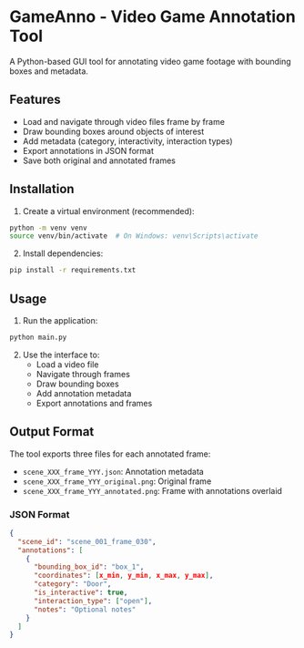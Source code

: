# GameAnno - Video Game Annotation Tool

A Python-based GUI tool for annotating video game footage with bounding boxes and metadata.

## Features

- Load and navigate through video files frame by frame
- Draw bounding boxes around objects of interest
- Add metadata (category, interactivity, interaction types)
- Export annotations in JSON format
- Save both original and annotated frames

## Installation

1. Create a virtual environment (recommended):
```bash
python -m venv venv
source venv/bin/activate  # On Windows: venv\Scripts\activate
```

2. Install dependencies:
```bash
pip install -r requirements.txt
```

## Usage

1. Run the application:
```bash
python main.py
```

2. Use the interface to:
   - Load a video file
   - Navigate through frames
   - Draw bounding boxes
   - Add annotation metadata
   - Export annotations and frames

## Output Format

The tool exports three files for each annotated frame:
- `scene_XXX_frame_YYY.json`: Annotation metadata
- `scene_XXX_frame_YYY_original.png`: Original frame
- `scene_XXX_frame_YYY_annotated.png`: Frame with annotations overlaid

### JSON Format
```json
{
  "scene_id": "scene_001_frame_030",
  "annotations": [
    {
      "bounding_box_id": "box_1",
      "coordinates": [x_min, y_min, x_max, y_max],
      "category": "Door",
      "is_interactive": true,
      "interaction_type": ["open"],
      "notes": "Optional notes"
    }
  ]
}
``` 